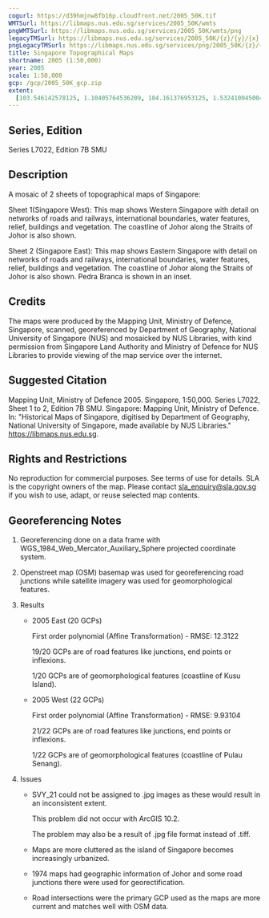 ```yaml
---
cogurl: https://d39hmjnw8fb16p.cloudfront.net/2005_50K.tif
WMTSurl: https://libmaps.nus.edu.sg/services/2005_50K/wmts
pngWMTSurl: https://libmaps.nus.edu.sg/services/2005_50K/wmts/png
legacyTMSurl: https://libmaps.nus.edu.sg/services/2005_50K/{z}/{y}/{x}
pngLegacyTMSurl: https://libmaps.nus.edu.sg/services/png/2005_50K/{z}/{y}/{x}
title: Singapore Topographical Maps
shortname: 2005 (1:50,000)
year: 2005
scale: 1:50,000
gcp: /gcp/2005_50K_gcp.zip
extent:
  [103.546142578125, 1.10405764536209, 104.161376953125, 1.5324100450044398]
---
```


## Series, Edition

Series L7022, Edition 7B SMU

## Description

A mosaic of 2 sheets of topographical maps of Singapore:

Sheet 1(Singapore West): This map shows Western Singapore with detail on networks of roads and railways, international boundaries, water features, relief, buildings and vegetation. The coastline of Johor along the Straits of Johor is also shown.

Sheet 2 (Singapore East): This map shows Eastern Singapore with detail on networks of roads and railways, international boundaries, water features, relief, buildings and vegetation. The coastline of Johor along the Straits of Johor is also shown. Pedra Branca is shown in an inset.

## Credits

The maps were produced by the Mapping Unit, Ministry of Defence, Singapore, scanned, georeferenced by Department of Geography, National University of Singapore (NUS) and mosaicked by NUS Libraries, with kind permission from Singapore Land Authority and Ministry of Defence for NUS Libraries to provide viewing of the map service over the internet.

## Suggested Citation

Mapping Unit, Ministry of Defence 2005. Singapore, 1:50,000. Series L7022, Sheet 1 to 2, Edition 7B SMU. Singapore: Mapping Unit, Ministry of Defence. In: "Historical Maps of Singapore, digitised by Department of Geography, National University of Singapore, made available by NUS Libraries." https://libmaps.nus.edu.sg.

## Rights and Restrictions

No reproduction for commercial purposes. See terms of use for details. SLA is the copyright owners of the map. Please contact sla_enquiry@sla.gov.sg if you wish to use, adapt, or reuse selected map contents.

## Georeferencing Notes

1. Georeferencing done on a data frame with WGS_1984_Web_Mercator_Auxiliary_Sphere projected coordinate system.

2. Openstreet map (OSM) basemap was used for georeferencing road junctions while satellite imagery was used for geomorphological features.

3. Results

   - 2005 East (20 GCPs)

     First order polynomial (Affine Transformation) - RMSE: 12.3122

     19/20 GCPs are of road features like junctions, end points or inflexions.

     1/20 GCPs are of geomorphological features (coastline of Kusu Island).

   - 2005 West (22 GCPs)

     First order polynomial (Affine Transformation) - RMSE: 9.93104

     21/22 GCPs are of road features like junctions, end points or inflexions.

     1/22 GCPs are of geomorphological features (coastline of Pulau Senang).

4. Issues

   - SVY_21 could not be assigned to .jpg images as these would result in an inconsistent extent.

     This problem did not occur with ArcGIS 10.2.

     The problem may also be a result of .jpg file format instead of .tiff.

   - Maps are more cluttered as the island of Singapore becomes increasingly urbanized.
   - 1974 maps had geographic information of Johor and some road junctions there were used for georectification.
   - Road intersections were the primary GCP used as the maps are more current and matches well with OSM data.
